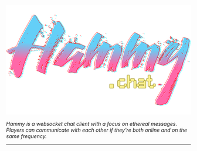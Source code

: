 <p align="center">
  <img width="100%" height="300px" src="site/public/logo.svg">
</p>

_Hammy is a websocket chat client with a focus on ethereal messages.  Players can
communicate with each other if they're both online and on the same frequency._

---

